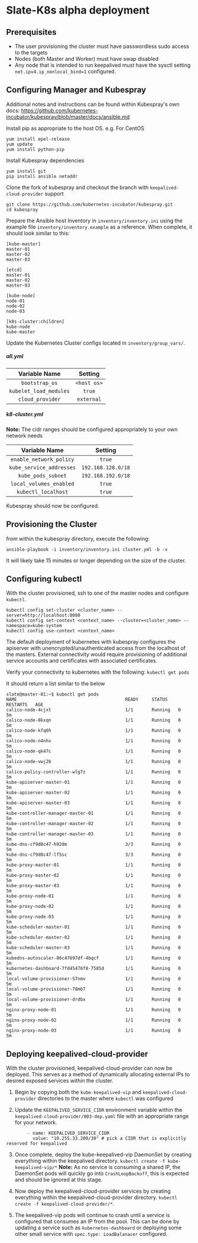 # Slate-K8s alpha deployment

## Prerequisites

* The user provisioning the cluster must have passwordless sudo access to the targets
* Nodes (both Master and Worker) must have swap disabled
* Any node that is intended to run keepalived must have the sysctl setting `net.ipv4.ip_nonlocal_bind=1` configured.


## Configuring Manager and Kubespray
Additional notes and instructions can be found within Kubespray's own docs:
https://github.com/kubernetes-incubator/kubespray/blob/master/docs/ansible.md

Install pip as appropriate to the host OS. e.g. For CentOS

```
yum install epel-release
yum update
yum install python-pip
```

Install Kubespray dependencies

```
yum install git
pip install ansible netaddr
```

Clone the fork of kubespray and checkout the branch with `keepalived-cloud-provider` support

```
git clone https://github.com/kubernetes-incubator/kubespray.git
cd kubespray
```

Prepare the Ansible host Inventory in `inventory/inventory.ini` using the example file `inventory/inventory.example` as a reference. When complete, it should look similar to this:

```
[kube-master]
master-01
master-02
master-03

[etcd]
master-01
master-02
master-03

[kube-node]
node-01
node-02
node-03

[k8s-cluster:children]
kube-node
kube-master
```

Update the Kubernetes Cluster configs located in `inventory/group_vars/`.

##### all.yml

|      Variable Name     |   Setting   |
|:----------------------:|:-----------:|
|     `bootstrap_os`     | `<host os>` |
| `kubelet_load_modules` |    `true`   |
|    `cloud_provider`    |  `external` |


##### k8-cluster.yml
**Note:** The cidr ranges should be configured appropriately to your own network needs

|       Variable Name      |       Setting      |
|:------------------------:|:------------------:|
|  `enable_network_policy` |       `true`       |
| `kube_service_addresses` | `192.168.128.0/18` |
|    `kube_pods_subnet`    | `192.168.192.0/18` |
|  `local_volumes_enabled` |       `true`       |
|    `kubectl_localhost`   |       `true`       |


Kubespray should now be configured.


## Provisioning the Cluster

from within the kubespray directory, execute the following:

`ansible-playbook -i inventory/inventory.ini cluster.yml -b -v`

It will likely take 15 minutes or longer depending on the size of the cluster.


## Configuring kubectl

With the cluster provisioned, ssh to one of the master nodes and configure `kubectl`.

```
kubectl config set-cluster <cluster_name> --server=http://localhost:8080
kubectl config set-context <context_name> --cluster=<cluster_name> --namespace=kube-system
kubectl config use-context <context_name>
```

The default deployment of kubernetes with kubespray configures the apiserver with unencrypted/unauthenticated access from the localhost of the masters. External connectivity would require provisioning of additional service accounts and certificates with associated certificates.

Verify your connectivity to kubernetes with the following: `kubectl get pods`

It should return a list similar to the below
```
slate@master-01:~$ kubectl get pods
NAME                                         READY     STATUS    RESTARTS   AGE
calico-node-4cjxt                            1/1       Running   0          5m
calico-node-8kxqn                            1/1       Running   0          5m
calico-node-kfq6h                            1/1       Running   0          5m
calico-node-n4nhv                            1/1       Running   0          5m
calico-node-qk47c                            1/1       Running   0          5m
calico-node-vwj2b                            1/1       Running   0          5m
calico-policy-controller-wlg7z               1/1       Running   0          5m
kube-apiserver-master-01                     1/1       Running   0          5m
kube-apiserver-master-02                     1/1       Running   0          5m
kube-apiserver-master-03                     1/1       Running   0          5m
kube-controller-manager-master-01            1/1       Running   0          5m
kube-controller-manager-master-02            1/1       Running   0          5m
kube-controller-manager-master-03            1/1       Running   0          5m
kube-dns-cf9d8c47-h92dm                      3/3       Running   0          5m
kube-dns-cf9d8c47-lf5sc                      3/3       Running   0          5m
kube-proxy-master-01                         1/1       Running   0          5m
kube-proxy-master-02                         1/1       Running   0          5m
kube-proxy-master-03                         1/1       Running   0          5m
kube-proxy-node-01                           1/1       Running   0          5m
kube-proxy-node-02                           1/1       Running   0          5m
kube-proxy-node-03                           1/1       Running   0          5m
kube-scheduler-master-01                     1/1       Running   0          5m
kube-scheduler-master-02                     1/1       Running   0          5m
kube-scheduler-master-03                     1/1       Running   0          5m
kubedns-autoscaler-86c47697df-4bqcf          1/1       Running   0          5m
kubernetes-dashboard-7fd45476f8-7585d        1/1       Running   0          5m
local-volume-provisioner-57nmv               1/1       Running   0          5m
local-volume-provisioner-78mb7               1/1       Running   0          5m
local-volume-provisioner-drdbx               1/1       Running   0          5m
nginx-proxy-node-01                          1/1       Running   0          5m
nginx-proxy-node-02                          1/1       Running   0          5m
nginx-proxy-node-03                          1/1       Running   0          5m
```


## Deploying keepalived-cloud-provider

With the cluster provisioned, keepalived-cloud-provider can now be deployed. This serves as a method of dynamically allocating external IPs to desired exposed services within the cluster.

1. Begin by copying both the `kube-keepalived-vip` and `keepalived-cloud-provider` directories to the master where `kubectl` was configured

2. Update the `KEEPALIVED_SERVICE_CIDR` environment variable within the `keepalived-cloud-provider/003-dep.yaml` file with an appropriate range for your network.
```
        - name: KEEPALIVED_SERVICE_CIDR
          value: "10.255.33.200/30" # pick a CIDR that is explicitly reserved for keepalived
```
3. Once complete, deploy the kube-keepalived-vip DaemonSet by creating everything within the keepalived directory. `kubectl create -f kube-keepalived-vip/*` **Note:** As no service is consuming a shared IP, the DaemonSet pods will quickly go into `CrashLoopBackoff`, this is expected and should be ignored at this stage.

4. Now deploy the keepalived-cloud-provider services by creating everything within the keepalived-cloud-provider directory. `kubectl create -f keepalived-cloud-provider/*`.

5. The keepalived-vip pods will continue to crash until a service is configured that consumes an IP from the pool. This can be done by updating a service such as `kubernetes-dashboard` or deploying some other small service with `spec.type: LoadBalanacer` configured.
